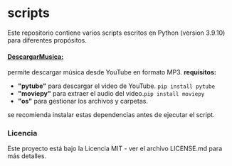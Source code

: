 # scripts
Este repositorio contiene varios scripts escritos en Python (version 3.9.10) para diferentes propósitos. 

#### [DescargarMusica:](http://google.com "DescargarMusica")
permite descargar música desde YouTube en formato MP3.
**requisitos:**
- **"pytube"** para descargar el video de YouTube. `pip install pytube`
- **"moviepy"** para extraer el audio del video.``pip install moviepy``
- **"os"** para gestionar los archivos y carpetas.

se recomienda instalar estas dependencias antes de ejecutar el script.



### Licencia
Este proyecto está bajo la Licencia MIT - ver el archivo LICENSE.md para más detalles.